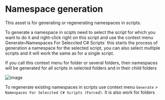 # Namespace generation

This asset is for generating or regenerating namespaces in scripts.

To generate a namespace in scipts need to select the script for which you want to do it and right-click right on this script and use the context menu Generate` > `Namespaces For Seleccted C# Scripts` this starts the process of generation a namespace for the selected script, you can also select multiple scripts and it will work the same as for 
a single script.

If you call this context menu for folder or several folders, then namespaces will be generated for all scripts in selected folders and in their child folders

![image](https://user-images.githubusercontent.com/62827937/225692870-397ecf67-7af6-4f58-8c10-f9d66da6c1f9.png)

To regenerate existing namespaces in scripts use context menu `Generate` > `Namespaces For Seleccted C# Scripts (Forced)`. It is also work for folders